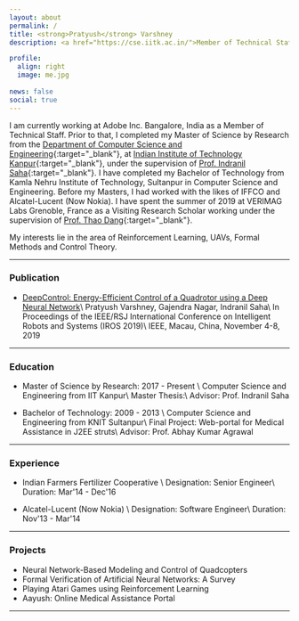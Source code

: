 ```yaml
---
layout: about
permalink: /
title: <strong>Pratyush</strong> Varshney
description: <a href="https://cse.iitk.ac.in/">Member of Technical Staff | Adobe</a> 

profile:
  align: right
  image: me.jpg
  
news: false
social: true
---
```


I am currently working at Adobe Inc. Bangalore, India as a Member of Technical Staff. Prior to that, I completed my Master of Science by Research from the [Department of Computer Science and Engineering](https://www.cse.iitk.ac.in/){:target="\_blank"}, at [Indian Institute of Technology Kanpur](http://www.iitk.ac.in/){:target="\_blank"}, under the supervision of [Prof. Indranil Saha](https://www.cse.iitk.ac.in/users/isaha/){:target="\_blank"}. I have completed my Bachelor of Technology from Kamla Nehru Institute of Technology, Sultanpur in Computer Science and Engineering. Before my Masters, I had worked with the likes of IFFCO and Alcatel-Lucent (Now Nokia). I have spent the summer of 2019 at VERIMAG Labs Grenoble, France as a Visiting Research Scholar working under the supervision of [Prof. Thao Dang](http://www-verimag.imag.fr/PEOPLE/Thao.Dang/){:target="\_blank"}.


My interests lie in the area of Reinforcement Learning, UAVs, Formal Methods and Control Theory.


-----------------

### __Publication__

* [DeepControl: Energy-Efficient Control of a Quadrotor using a Deep Neural Network](https://www.youtube.com/watch?v=kWvylnCUUAQ&feature=youtu.be)\\
  Pratyush Varshney, Gajendra Nagar, Indranil Saha\\
  In Proceedings of the IEEE/RSJ International Conference on Intelligent Robots and Systems (IROS 2019)\\
  IEEE, Macau, China, November 4-8, 2019
  


-----------------

### __Education__

* Master of Science by Research: 2017 - Present \\
  Computer Science and Engineering from IIT Kanpur\\
  Master Thesis:\\
  Advisor: Prof. Indranil Saha

* Bachelor of Technology: 2009 - 2013 \\
  Computer Science and Engineering from KNIT Sultanpur\\
  Final Project: Web-portal for Medical Assistance in J2EE struts\\
  Advisor: Prof. Abhay Kumar Agrawal

-----------------

### __Experience__

* Indian Farmers Fertilizer Cooperative \\
  Designation: Senior Engineer\\
  Duration: Mar'14 - Dec'16 

* Alcatel-Lucent (Now Nokia) \\
  Designation: Software Engineer\\
  Duration: Nov'13 - Mar'14 

--------------

### __Projects__

* Neural Network-Based Modeling and Control of Quadcopters 
* Formal Verification of Artificial Neural Networks: A Survey 
* Playing Atari Games using Reinforcement Learning 
* Aayush: Online Medical Assistance Portal

----------------------------------------